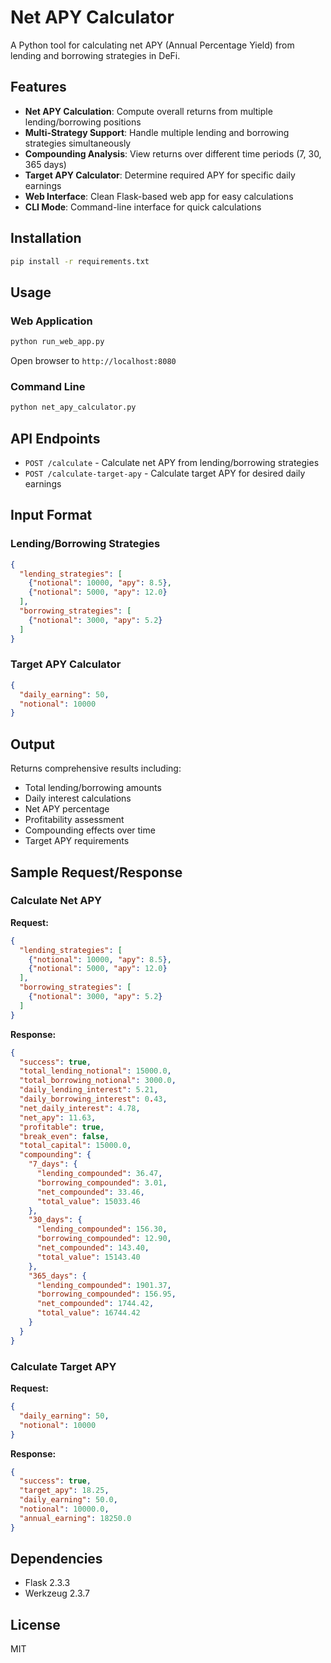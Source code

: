 # Net APY Calculator

A Python tool for calculating net APY (Annual Percentage Yield) from lending and borrowing strategies in DeFi.

## Features

- **Net APY Calculation**: Compute overall returns from multiple lending/borrowing positions
- **Multi-Strategy Support**: Handle multiple lending and borrowing strategies simultaneously
- **Compounding Analysis**: View returns over different time periods (7, 30, 365 days)
- **Target APY Calculator**: Determine required APY for specific daily earnings
- **Web Interface**: Clean Flask-based web app for easy calculations
- **CLI Mode**: Command-line interface for quick calculations

## Installation

```bash
pip install -r requirements.txt
```

## Usage

### Web Application

```bash
python run_web_app.py
```

Open browser to `http://localhost:8080`

### Command Line

```bash
python net_apy_calculator.py
```

## API Endpoints

- `POST /calculate` - Calculate net APY from lending/borrowing strategies
- `POST /calculate-target-apy` - Calculate target APY for desired daily earnings

## Input Format

### Lending/Borrowing Strategies
```json
{
  "lending_strategies": [
    {"notional": 10000, "apy": 8.5},
    {"notional": 5000, "apy": 12.0}
  ],
  "borrowing_strategies": [
    {"notional": 3000, "apy": 5.2}
  ]
}
```

### Target APY Calculator
```json
{
  "daily_earning": 50,
  "notional": 10000
}
```

## Output

Returns comprehensive results including:
- Total lending/borrowing amounts
- Daily interest calculations
- Net APY percentage
- Profitability assessment
- Compounding effects over time
- Target APY requirements

## Sample Request/Response

### Calculate Net APY

**Request:**
```json
{
  "lending_strategies": [
    {"notional": 10000, "apy": 8.5},
    {"notional": 5000, "apy": 12.0}
  ],
  "borrowing_strategies": [
    {"notional": 3000, "apy": 5.2}
  ]
}
```

**Response:**
```json
{
  "success": true,
  "total_lending_notional": 15000.0,
  "total_borrowing_notional": 3000.0,
  "daily_lending_interest": 5.21,
  "daily_borrowing_interest": 0.43,
  "net_daily_interest": 4.78,
  "net_apy": 11.63,
  "profitable": true,
  "break_even": false,
  "total_capital": 15000.0,
  "compounding": {
    "7_days": {
      "lending_compounded": 36.47,
      "borrowing_compounded": 3.01,
      "net_compounded": 33.46,
      "total_value": 15033.46
    },
    "30_days": {
      "lending_compounded": 156.30,
      "borrowing_compounded": 12.90,
      "net_compounded": 143.40,
      "total_value": 15143.40
    },
    "365_days": {
      "lending_compounded": 1901.37,
      "borrowing_compounded": 156.95,
      "net_compounded": 1744.42,
      "total_value": 16744.42
    }
  }
}
```

### Calculate Target APY

**Request:**
```json
{
  "daily_earning": 50,
  "notional": 10000
}
```

**Response:**
```json
{
  "success": true,
  "target_apy": 18.25,
  "daily_earning": 50.0,
  "notional": 10000.0,
  "annual_earning": 18250.0
}
```

## Dependencies

- Flask 2.3.3
- Werkzeug 2.3.7

## License

MIT
